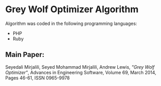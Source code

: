 <h1>Grey Wolf Optimizer Algorithm</h1>

Algorithm was coded in the following programming languages:
<ul>
  <li>PHP</li>
  <li>Ruby</li>
</ul>

<h2>Main Paper:</h2> 
Seyedali Mirjalili, Seyed Mohammad Mirjalili, Andrew Lewis, <i>"Grey Wolf Optimizer"</i>, Advances in Engineering Software, Volume 69, March 2014, Pages 46-61, ISSN 0965-9978
